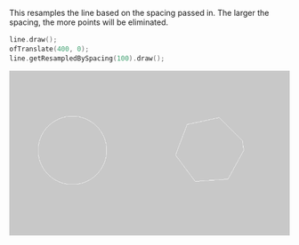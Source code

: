 This resamples the line based on the spacing passed in. The larger the spacing, the more points will be eliminated.
```cpp
line.draw();
ofTranslate(400, 0);
line.getResampledBySpacing(100).draw();
```
![polyline resample](../images/ofPolyline.getResampledBySpacing.example.png)
